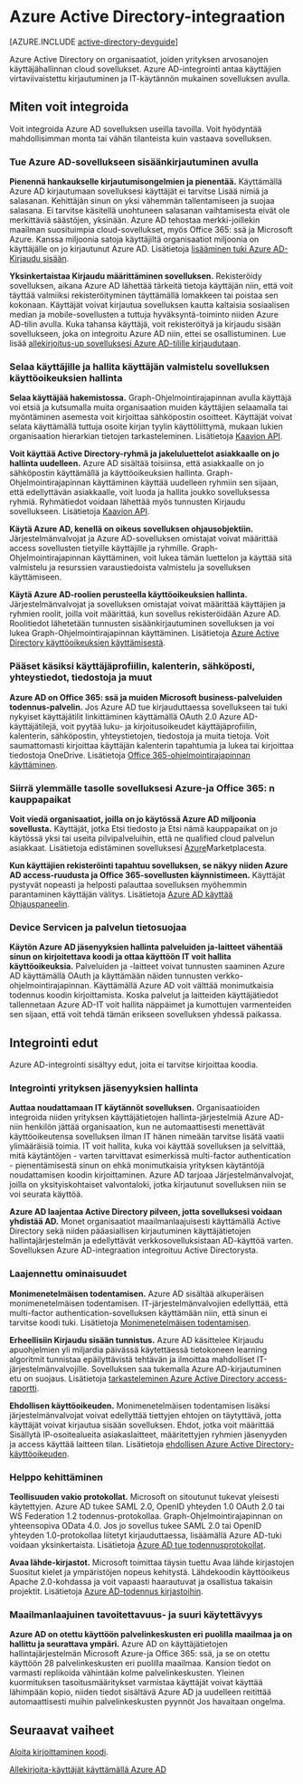 <properties
   pageTitle="Voit integroida Azure Active Directory | Microsoft Azure"
   description="Apuviivaan edut ja resurssien Azure Active Directory-integrointia varten."
   services="active-directory"
   documentationCenter="dev-center-name"
   authors="bryanla"
   manager="mbaldwin"
   editor=""/>

<tags
   ms.service="active-directory"
   ms.devlang="na"
   ms.topic="article"
   ms.tgt_pltfrm="na"
   ms.workload="identity"
   ms.date="09/16/2016"
   ms.author="mbaldwin"/>

# <a name="integrating-with-azure-active-directory"></a>Azure Active Directory-integraation

[AZURE.INCLUDE [active-directory-devguide](../../../includes/active-directory-devguide.md)]

Azure Active Directory on organisaatiot, joiden yrityksen arvosanojen käyttäjähallinnan cloud sovellukset.  Azure AD-integrointi antaa käyttäjien virtaviivaistettu kirjautuminen ja IT-käytännön mukainen sovelluksen avulla.

## <a name="how-to-integrate"></a>Miten voit integroida

Voit integroida Azure AD sovelluksen useilla tavoilla.  Voit hyödyntää mahdollisimman monta tai vähän tilanteista kuin vastaava sovelluksen.

### <a name="support-azure-ad-as-a-way-to-sign-in-to-your-application"></a>Tue Azure AD-sovellukseen sisäänkirjautuminen avulla

**Pienennä hankaukselle kirjautumisongelmien ja pienentää.** Käyttämällä Azure AD kirjautumaan sovelluksesi käyttäjät ei tarvitse Lisää nimiä ja salasanan.  Kehittäjän sinun on yksi vähemmän tallentamiseen ja suojaa salasana.  Ei tarvitse käsitellä unohtuneen salasanan vaihtamisesta eivät ole merkittäviä säästöjen, yksinään.  Azure AD tehostaa merkki-joillekin maailman suosituimpia cloud-sovellukset, myös Office 365: ssä ja Microsoft Azure.  Kanssa miljoonia satoja käyttäjiltä organisaatiot miljoonia on käyttäjälle on jo kirjautunut Azure AD.  Lisätietoja [lisääminen tuki Azure AD-Kirjaudu sisään](../active-directory-authentication-scenarios.md).

**Yksinkertaistaa Kirjaudu määrittäminen sovelluksen.**  Rekisteröidy sovelluksen, aikana Azure AD lähettää tärkeitä tietoja käyttäjän niin, että voit täyttää valmiiksi rekisteröityminen täyttämällä lomakkeen tai poistaa sen kokonaan.  Käyttäjät voivat kirjautua sovelluksen kautta kaltaisia sosiaalisen median ja mobile-sovellusten a tuttuja hyväksyntä-toiminto niiden Azure AD-tilin avulla.  Kuka tahansa käyttäjä, voit rekisteröityä ja kirjaudu sisään sovellukseen, joka on integroitu Azure AD niin, ettei se osallistuminen.  Lue lisää [allekirjoitus-up sovelluksesi Azure AD-tilille kirjaudutaan](../../app-service-mobile/app-service-mobile-how-to-configure-active-directory-authentication.md).

### <a name="browse-for-users-manage-user-provisioning-and-control-access-to-your-application"></a>Selaa käyttäjille ja hallita käyttäjän valmistelu sovelluksen käyttöoikeuksien hallinta

**Selaa käyttäjää hakemistossa.**  Graph-Ohjelmointirajapinnan avulla käyttäjä voi etsiä ja kutsumalla muita organisaation muiden käyttäjien selaamalla tai myöntäminen asemesta voit kirjoittaa sähköpostin osoitteet.  Käyttäjät voivat selata käyttämällä tuttuja osoite kirjan tyylin käyttöliittymä, mukaan lukien organisaation hierarkian tietojen tarkasteleminen.  Lisätietoja [Kaavion API](../active-directory-graph-api.md).

**Voit käyttää Active Directory-ryhmä ja jakeluluettelot asiakkaalle on jo hallinta uudelleen.**  Azure AD sisältää toisiinsa, että asiakkaalle on jo sähköpostin käyttämällä ja käyttöoikeuksien hallinta.  Graph-Ohjelmointirajapinnan käyttäminen käyttää uudelleen ryhmiin sen sijaan, että edellyttävän asiakkaalle, voit luoda ja hallita joukko sovelluksessa ryhmiä.  Ryhmätiedot voidaan lähettää myös tunnusten Kirjaudu sovellukseen.  Lisätietoja [Kaavion API](../active-directory-graph-api.md).

**Käytä Azure AD, kenellä on oikeus sovelluksen ohjausobjektiin.**  Järjestelmänvalvojat ja Azure AD-sovelluksen omistajat voivat määrittää access sovellusten tietyille käyttäjille ja ryhmille.  Graph-Ohjelmointirajapinnan käyttäminen, voit lukea tämän luettelon ja käyttää sitä valmistelu ja resurssien varaustiedoista valmistelu ja sovelluksen käyttämiseen.

**Käytä Azure AD-roolien perusteella käyttöoikeuksien hallinta.**  Järjestelmänvalvojat ja sovelluksen omistajat voivat määrittää käyttäjien ja ryhmien roolit, joilla voit määrittää, kun sovellus rekisteröidään Azure AD.  Roolitiedot lähetetään tunnusten sisäänkirjautuminen sovelluksen ja voi lukea Graph-Ohjelmointirajapinnan käyttäminen.  Lisätietoja [Azure Active Directory käyttöoikeuksien käyttämisestä](http://blogs.technet.com/b/ad/archive/2014/12/18/azure-active-directory-now-with-group-claims-and-application-roles.aspx).

### <a name="get-access-to-users-profile-calendar-email-contacts-files-and-more"></a>Pääset käsiksi käyttäjäprofiilin, kalenterin, sähköposti, yhteystiedot, tiedostoja ja muut

**Azure AD on Office 365: ssä ja muiden Microsoft business-palveluiden todennus-palvelin.**  Jos Azure AD tue kirjauduttaessa sovellukseen tai tuki nykyiset käyttäjätilit linkittäminen käyttämällä OAuth 2.0 Azure AD-käyttäjätilejä, voit pyytää luku- ja kirjoitusoikeudet käyttäjäprofiilin, kalenterin, sähköpostin, yhteystietojen, tiedostoja ja muita tietoja.  Voit saumattomasti kirjoittaa käyttäjän kalenterin tapahtumia ja lukea tai kirjoittaa tiedostoja OneDrive.  Lisätietoja [Office 365-ohjelmointirajapinnan käyttäminen](https://msdn.microsoft.com/office/office365/howto/platform-development-overview).

### <a name="promote-your-application-in-the-azure-and-office-365-marketplaces"></a>Siirrä ylemmälle tasolle sovelluksesi Azure-ja Office 365: n kauppapaikat

**Voit viedä organisaatiot, joilla on jo käytössä Azure AD miljoonia sovellusta.**  Käyttäjät, jotka Etsi tiedosto ja Etsi nämä kauppapaikat on jo käytössä yksi tai useita pilvipalveluihin, että ne qualified cloud palvelun asiakkaat.  Lisätietoja edistäminen sovelluksesi [Azure](https://azure.microsoft.com/marketplace/partner-program/)Marketplacesta.

**Kun käyttäjien rekisteröinti tapahtuu sovelluksen, se näkyy niiden Azure AD access-ruudusta ja Office 365-sovellusten käynnistimeen.**  Käyttäjät pystyvät nopeasti ja helposti palauttaa sovelluksen myöhemmin parantaminen käyttäjän välitys.  Lisätietoja [Azure AD käyttää Ohjauspaneelin](../active-directory-saas-access-panel-introduction.md).

### <a name="secure-device-to-service-and-service-to-service-communication"></a>Device Servicen ja palvelun tietosuojaa

**Käytön Azure AD jäsenyyksien hallinta palveluiden ja-laitteet vähentää sinun on kirjoitettava koodi ja ottaa käyttöön IT voit hallita käyttöoikeuksia.**  Palveluiden ja -laitteet voivat tunnusten saaminen Azure AD käyttämällä OAuth ja käyttämään näiden tunnusten verkko-ohjelmointirajapinnan.  Käyttämällä Azure AD voit välttää monimutkaisia todennus koodin kirjoittamista.  Koska palvelut ja laitteiden käyttäjätiedot tallennetaan Azure AD-IT voit hallita näppäimet ja kumottujen varmenteiden sen sijaan, että voit tehdä tämän erikseen sovelluksen yhdessä paikassa.

## <a name="benefits-of-integration"></a>Integrointi edut

Azure AD-integrointi sisältyy edut, joita ei tarvitse kirjoittaa koodia.

### <a name="integration-with-enterprise-identity-management"></a>Integrointi yrityksen jäsenyyksien hallinta

**Auttaa noudattamaan IT käytännöt sovelluksen.**  Organisaatioiden integroida niiden yrityksen käyttäjätietojen hallinta-järjestelmiä Azure AD-niin henkilön jättää organisaation, kun ne automaattisesti menettävät käyttöoikeutensa sovelluksen ilman IT hänen nimeään tarvitse lisätä vaatii ylimääräisiä toimia.  IT voit hallita, kuka voi käyttää sovelluksen ja selvittää, mitä käytäntöjen - varten tarvittavat esimerkissä multi-factor authentication - pienentämisestä sinun on ehkä monimutkaisia yrityksen käytäntöjä noudattamisen koodin kirjoittaminen.  Azure AD tarjoaa Järjestelmänvalvojat, joilla on yksityiskohtaiset valvontaloki, jotka kirjautunut sovelluksen niin se voi seurata käyttöä.

**Azure AD laajentaa Active Directory pilveen, jotta sovelluksesi voidaan yhdistää AD.**  Monet organisaatiot maailmanlaajuisesti käyttämällä Active Directory sekä niiden pääasiallisen kirjautuminen käyttäjätietojen hallintajärjestelmän ja edellyttävät verkkosovelluksistaan AD-käyttöä varten.  Sovelluksen Azure AD-integraation integroituu Active Directorysta.

### <a name="advanced-security-features"></a>Laajennettu ominaisuudet

**Monimenetelmäisen todentamisen.**  Azure AD sisältää alkuperäisen monimenetelmäisen todentamisen.  IT-järjestelmänvalvojien edellyttää, että multi-factor authentication-sovelluksen käyttämään niin, että sinun ei tarvitse koodi tuki.  Lisätietoja [Monimenetelmäisen todentamisen](https://azure.microsoft.com/documentation/services/multi-factor-authentication/).

**Erheellisiin Kirjaudu sisään tunnistus.**  Azure AD käsittelee Kirjaudu apuohjelmien yli miljardia päivässä käytettäessä tietokoneen learning algoritmit tunnistaa epäilyttävistä tehtävän ja ilmoittaa mahdolliset IT-järjestelmänvalvojille.  Sovelluksen saa tukemalla Azure AD-kirjautuminen etu on suojaus. Lisätietoja [tarkasteleminen Azure Active Directory access-raportti](../active-directory-view-access-usage-reports.md).

**Ehdollisen käyttöoikeuden.**  Monimenetelmäisen todentamisen lisäksi järjestelmänvalvojat voivat edellyttää tiettyjen ehtojen on täytyttävä, jotta käyttäjät voivat kirjautua sisään sovelluksen.  Ehdot, jotka voit määrittää Sisällytä IP-osoitealueita asiakaslaitteet, määritettyjen ryhmien jäsenyyden ja access käyttää laitteen tilan.  Lisätietoja [ehdollisen Azure Active Directory-käyttöoikeuden](../active-directory-conditional-access.md).

### <a name="easy-development"></a>Helppo kehittäminen

**Teollisuuden vakio protokollat.**  Microsoft on sitoutunut tukevat yleisesti käytettyjen.  Azure AD tukee SAML 2.0, OpenID yhteyden 1.0 OAuth 2.0 tai WS Federation 1.2 todennus-protokollaa.  Graph-Ohjelmointirajapinnan on yhteensopiva OData 4.0.  Jos jo sovellus tukee SAML 2.0 tai OpenID yhteyden 1.0-protokollaa liitetyt kirjauduttaessa, lisäämällä Azure AD-tuki voidaan yksinkertaista.  Lisätietoja [Azure AD tue todennusprotokollat](../active-directory-authentication-protocols.md).

**Avaa lähde-kirjastot.**  Microsoft toimittaa täysin tuettu Avaa lähde kirjastojen Suositut kielet ja ympäristöjen nopeus kehitystä.  Lähdekoodin käyttöoikeus Apache 2.0-kohdassa ja voit vapaasti haarautuvat ja osallistua takaisin projektit.  Lisätietoja [Azure AD-todennus kirjastoihin](../active-directory-authentication-libraries.md).

### <a name="worldwide-presence-and-high-availability"></a>Maailmanlaajuinen tavoitettavuus- ja suuri käytettävyys

**Azure AD on otettu käyttöön palvelinkeskusten eri puolilla maailmaa ja on hallittu ja seurattava ympäri.**  Azure AD on käyttäjätietojen hallintajärjestelmän Microsoft Azure-ja Office 365: ssä, ja se on otettu käyttöön 28 palvelinkeskusten eri puolilla maailmaa.  Kansion tiedot on varmasti replikoida vähintään kolme palvelinkeskusten.  Yleinen kuormituksen tasoitusmääritykset varmistaa käyttäjät voivat käyttää lähimpään kopio, niiden tiedot sisältävä Azure AD ja uudelleen reitittää automaattisesti muihin palvelinkeskusten pyynnöt Jos havaitaan ongelma.

## <a name="next-steps"></a>Seuraavat vaiheet

[Aloita kirjoittaminen koodi](../active-directory-developers-guide.md#getting-started).

[Allekirjoita-käyttäjät käyttämällä Azure AD](../active-directory-authentication-scenarios.md)
